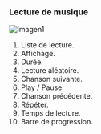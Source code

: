 ### Lecture de musique

![Imagen1](http://static.energysistem.com/images/manuals/42674/56e9971d021d8.jpg)

1. Liste de lecture.
2. Affichage.
3. Durée.
4. Lecture aléatoire.
5. Chanson suivante.
6. Play / Pause
7. Chanson précédente.
8. Répéter.
9. Temps de lecture.
10. Barre de progression.
